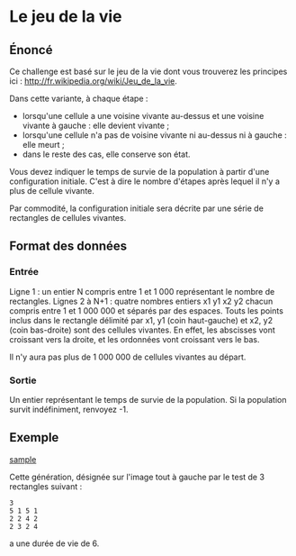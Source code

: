 ﻿# Le jeu de la vie

## Énoncé

Ce challenge est basé sur le jeu de la vie dont vous trouverez les principes ici : http://fr.wikipedia.org/wiki/Jeu_de_la_vie.

Dans cette variante, à chaque étape :
- lorsqu'une cellule a une voisine vivante au-dessus et une voisine vivante à gauche : elle devient vivante ;
- lorsqu'une cellule n'a pas de voisine vivante ni au-dessus ni à gauche : elle meurt ;
- dans le reste des cas, elle conserve son état.

Vous devez indiquer le temps de survie de la population à partir d'une configuration initiale. C'est à dire le nombre d'étapes après lequel il n'y a plus de cellule vivante.

Par commodité, la configuration initiale sera décrite par une série de rectangles de cellules vivantes.

## Format des données

### Entrée

Ligne 1 : un entier N compris entre 1 et 1 000 représentant le nombre de rectangles.
Lignes 2 à N+1 : quatre nombres entiers x1 y1 x2 y2 chacun compris entre 1 et 1 000 000 et séparés par des espaces. Touts les points inclus dans le rectangle délimité par x1, y1 (coin haut-gauche) et x2, y2 (coin bas-droite) sont des cellules vivantes. En effet, les abscisses vont croissant vers la droite, et les ordonnées vont croissant vers le bas.

Il n'y aura pas plus de 1 000 000 de cellules vivantes au départ.

### Sortie
Un entier représentant le temps de survie de la population. Si la population survit indéfiniment, renvoyez -1.

## Exemple

[sample](CTSTFR0034-3.png)

Cette génération, désignée sur l'image tout à gauche par le test de 3 rectangles suivant :

```
3
5 1 5 1
2 2 4 2
2 3 2 4
```
a une durée de vie de 6. 









